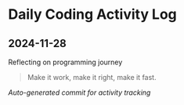 # Daily Coding Activity Log

## 2024-11-28

Reflecting on programming journey

> Make it work, make it right, make it fast.

*Auto-generated commit for activity tracking*
